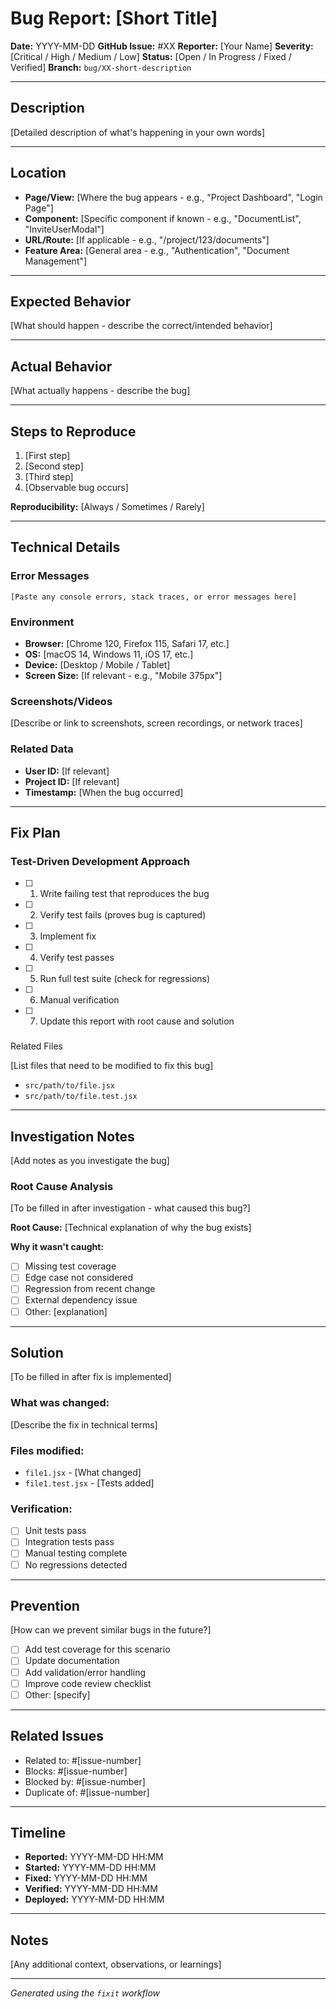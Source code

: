 # Bug Report: [Short Title]

**Date:** YYYY-MM-DD
**GitHub Issue:** #XX
**Reporter:** [Your Name]
**Severity:** [Critical / High / Medium / Low]
**Status:** [Open / In Progress / Fixed / Verified]
**Branch:** `bug/XX-short-description`

---

## Description

[Detailed description of what's happening in your own words]

---

## Location

- **Page/View:** [Where the bug appears - e.g., "Project Dashboard", "Login Page"]
- **Component:** [Specific component if known - e.g., "DocumentList", "InviteUserModal"]
- **URL/Route:** [If applicable - e.g., "/project/123/documents"]
- **Feature Area:** [General area - e.g., "Authentication", "Document Management"]

---

## Expected Behavior

[What should happen - describe the correct/intended behavior]

---

## Actual Behavior

[What actually happens - describe the bug]

---

## Steps to Reproduce

1. [First step]
2. [Second step]
3. [Third step]
4. [Observable bug occurs]

**Reproducibility:** [Always / Sometimes / Rarely]

---

## Technical Details

### Error Messages
```
[Paste any console errors, stack traces, or error messages here]
```

### Environment
- **Browser:** [Chrome 120, Firefox 115, Safari 17, etc.]
- **OS:** [macOS 14, Windows 11, iOS 17, etc.]
- **Device:** [Desktop / Mobile / Tablet]
- **Screen Size:** [If relevant - e.g., "Mobile 375px"]

### Screenshots/Videos
[Describe or link to screenshots, screen recordings, or network traces]

### Related Data
- **User ID:** [If relevant]
- **Project ID:** [If relevant]
- **Timestamp:** [When the bug occurred]

---

## Fix Plan

### Test-Driven Development Approach

- [ ] 1. Write failing test that reproduces the bug
- [ ] 2. Verify test fails (proves bug is captured)
- [ ] 3. Implement fix
- [ ] 4. Verify test passes
- [ ] 5. Run full test suite (check for regressions)
- [ ] 6. Manual verification
- [ ] 7. Update this report with root cause and solution

###

 Related Files

[List files that need to be modified to fix this bug]

- `src/path/to/file.jsx`
- `src/path/to/file.test.jsx`

---

## Investigation Notes

[Add notes as you investigate the bug]

### Root Cause Analysis

[To be filled in after investigation - what caused this bug?]

**Root Cause:**
[Technical explanation of why the bug exists]

**Why it wasn't caught:**
- [ ] Missing test coverage
- [ ] Edge case not considered
- [ ] Regression from recent change
- [ ] External dependency issue
- [ ] Other: [explanation]

---

## Solution

[To be filled in after fix is implemented]

### What was changed:
[Describe the fix in technical terms]

### Files modified:
- `file1.jsx` - [What changed]
- `file1.test.jsx` - [Tests added]

### Verification:
- [ ] Unit tests pass
- [ ] Integration tests pass
- [ ] Manual testing complete
- [ ] No regressions detected

---

## Prevention

[How can we prevent similar bugs in the future?]

- [ ] Add test coverage for this scenario
- [ ] Update documentation
- [ ] Add validation/error handling
- [ ] Improve code review checklist
- [ ] Other: [specify]

---

## Related Issues

- Related to: #[issue-number]
- Blocks: #[issue-number]
- Blocked by: #[issue-number]
- Duplicate of: #[issue-number]

---

## Timeline

- **Reported:** YYYY-MM-DD HH:MM
- **Started:** YYYY-MM-DD HH:MM
- **Fixed:** YYYY-MM-DD HH:MM
- **Verified:** YYYY-MM-DD HH:MM
- **Deployed:** YYYY-MM-DD HH:MM

---

## Notes

[Any additional context, observations, or learnings]

---

*Generated using the `fixit` workflow*
